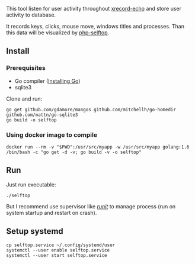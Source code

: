 This tool listen for user activity throughout [xrecord-echo](https://github.com/alxkolm/rust-xrecord-echo) and store user activity to database.

It records keys, clicks, mouse move, windows titles and processes. Than this data will be visualized by [php-selftop](https://github.com/alxkolm/php-selftop).

## Install

### Prerequisites
- Go compiler ([Installing Go](https://golang.org/doc/install))
- sqlite3

Clone and run:

    go get github.com/gdamore/mangos github.com/mitchellh/go-homedir github.com/mattn/go-sqlite3
    go build -o selftop
    
### Using docker image to compile

    docker run --rm -v "$PWD":/usr/src/myapp -w /usr/src/myapp golang:1.6 /bin/bash -c "go get -d -v; go build -v -o selftop"

## Run

Just run executable:

    ./selftop

But I recommend use supervisor like [*runit*](http://smarden.org/runit/) to manage process (run on system startup and restart on crash).

## Setup systemd

	cp selftop.service ~/.config/systemd/user
	systemctl --user enable selftop.service
	systemctl --user start selftop.service